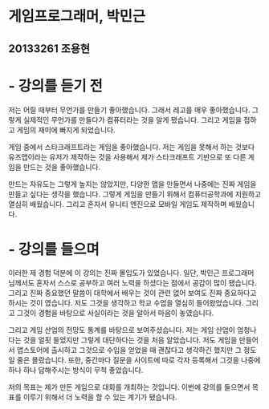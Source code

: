 게임프로그래머, 박민근
==================
20133261 조용현
--------------
# - 강의를 듣기 전

저는 어릴 때부터 무언가를 만들기 좋아했습니다. 그래서 레고를 매우 좋아했습니다.
그렇게 실제적인 무언가를 만들다가 컴퓨터라는 것을 알게 됐습니다. 그리고 게임을
접하고 게임의 재미에 빠지게 되었습니다.

게임 중에서 스타크래프트라는 게임을 좋아했습니다. 저는 게임을 못해서 하는 것보다
유즈맵이라는 유저가 제작하는 것을 사용해서 제가 스타크래프트 기반으로 또 다른 게
임을 만드는 것을 좋아했습니다.

만드는 자유도는 그렇게 높지는 않았지만, 다양한 맵을 만들면서 나중에는 진짜 게임을
만들고 싶다는 생각을 했습니다. 그렇게 게임을 만들기 위해서 컴퓨터공학과에 지원하고
열심히 배웠습니다. 그리고 혼자서 유니티 엔진으로 모바일 게임도 제작하며 배웠습니다.

# - 강의를 들으며

이러한 제 경험 덕분에 이 강의는 진짜 몰입도가 있었습니다. 일단, 박민근 프로그래머
님께서도 혼자서 스스로 공부하고 여러 노력을 하셨다는 점에서 공감이 많이 됐습니다.
그리고 진짜 중요했던 말씀이 대학에서 배우는 것이 관련 없어 보여도 진짜 중요하다고
하시는 것이 였습니다. 저도 그것을 생각하고 학교 수업을 열심히 들어왔었습니다.
그리고 그것이 경험을 바탕으로 사실이라는 것을 알아서 마음이 놓였습니다.

그리고 게임 산업의 전망도 통계를 바탕으로 보여주셨습니다. 저는 게임 산업이
엄청나다는 것을 얼핏 들었지만 그렇게 대단하다는 것을 처음 알았습니다.
저도 게임을 만들어서 앱스토어에 출시하고 그것으로 수입을 얻었을 때 괜찮다고
생각하긴 했지만 그 정도 일 줄은 몰랐습니다. 또한, 중간마다 질문을 사이트에
따로 각자 등록해서 그것을 나중에 하나 하나 답해주시는 방식이 무척 좋았습니다.

저의 목표는 제가 만든 게임으로 대회를 개최하는 것입니다. 이번에 강의를 들으면서
목표를 이루기 위해서 더 노력을 할 수 있는 계기가 됐습니다.
